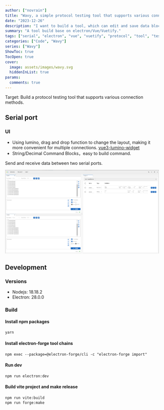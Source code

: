 ```yaml
---
author: ["novrain"]
title: "Wavy, a simple protocol testing tool that supports various connection types(now serial port only)."
date: "2023-12-26"
description: "I want to build a tool, which can edit and save data blocks and frames."
summary: "A tool build base on electron/Vue/Vuetify."
tags: ["serial", "electron", "vue", "vuetify", "protocol", "tool", "test"]
categories: ["Code", "Wavy"]
series: ["Wavy"]
ShowToc: true
TocOpen: true
cover:
  image: assets/images/wavy.svg
  hiddenInList: true
params:
  comments: true
---
```


Target: Build a protocol testing tool that supports various connection methods.

## Serial port

### UI

- Using lumino, drag and drop function to change the layout, making it more convenient for multiple connections. [vue3-lumino-widget](https://github.com/novrain/vue3-lumino-widget)
- String/Decimal Command Blocks，easy to build command.

Send and receive data between two serial ports.

![SimpleBlocks](https://raw.githubusercontent.com/novrain/wavy/master/docs/imgs/SimpleBlocks.png)

## Development

### Versions

- Nodejs: 18.18.2
- Electron: 28.0.0

### Build

#### Install npm packages

```shell
yarn
```

#### Install electron-forge tool chains

```shell
npm exec --package=@electron-forge/cli -c "electron-forge import"
```

#### Run dev

```shell
npm run electron:dev
```

#### Build vite project and make release

```shell
npm run vite:build
npm run forge:make
```

